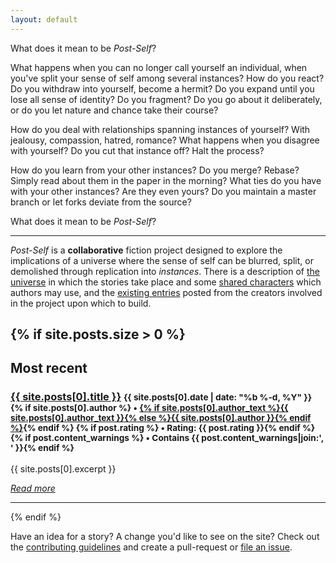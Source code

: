 ```yaml
---
layout: default
---
```


<div class="post">
    <section class="content">
    <p>
    What does it mean to be <em>Post-Self</em>?
    </p>
    <p>
    What happens when you can no longer call yourself an individual, when you've split your sense of self among several instances? How do you react? Do you withdraw into yourself, become a hermit? Do you expand until you lose all sense of identity? Do you fragment? Do you go about it deliberately, or do you let nature and chance take their course?
    </p>
    <p>
    How do you deal with relationships spanning instances of yourself? With jealousy, compassion, hatred, romance? What happens when you disagree with yourself? Do you cut that instance off? Halt the process?
    </p>
    <p>
    How do you learn from your other instances? Do you merge? Rebase? Simply read about them in the paper in the morning? What ties do you have with your other instances? Are they even yours? Do you maintain a master branch or let forks deviate from the source?
    </p>
    <p>
    What does it mean to be <em>Post-Self</em>?
    </p>
    <hr />
    </section>
</div>

*Post-Self* is a **collaborative** fiction project designed to explore the implications of a universe where the sense of self can be blurred, split, or demolished through replication into *instances*.  There is a description of [the universe](/about/universe) in which the stories take place and some [shared characters](/about/characters) which authors may use, and the [existing entries](/entries) posted from the creators involved in the project upon which to build.

{% if site.posts.size > 0 %}
-----

<div class="entries">
    <h2>Most recent</h2>
    <div class="entry">
        <h3>
            <a href="{{ site.posts[0].url }}">{{ site.posts[0].title }}</a>
            <small>
                {{ site.posts[0].date | date: "%b %-d, %Y" }}
                {% if site.posts[0].author %} &bullet; <a href="/about/creators#{{ site.posts[0].author }}">{% if site.posts[0].author_text %}{{ site.posts[0].author_text }}{% else %}{{ site.posts[0].author }}{% endif %}</a>{% endif %}
                {% if post.rating %} &bullet; Rating: {{ post.rating }}{% endif %}
                {% if post.content_warnings %} &bullet; Contains {{ post.content_warnings|join:', ' }}{% endif %}
            </small>
        </h3>
        <div class="excerpt">{{ site.posts[0].excerpt }}</div>
        <p class="more"><em><a href="{{ site.posts[0].url }}">Read more</a></em></p>
    </div>
</div>

-----
{% endif %}

Have an idea for a story? A change you'd like to see on the site? Check out the [contributing guidelines](/about/contributing) and create a pull-request or [file an issue](https://github.com/post-self/post-self.github.io/issues/new).
